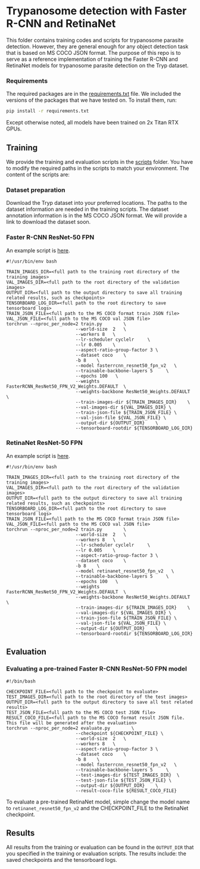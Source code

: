 # Trypanosome detection with Faster R-CNN and RetinaNet

This folder contains training codes and scripts for trypanosome parasite detection. However,
they are general enough for any object detection task that is based on MS COCO JSON format.
The purpose of this repo is to serve as a reference implementation of training the Faster R-CNN
and RetinaNet models for trypanosome parasite detection on the Tryp dataset.

### Requirements
The required packages are in the [requirements.txt](requirements.txt) file. We included the versions
of the packages that we have tested on. To install them, run:
```bash
pip install -r requirements.txt
```

Except otherwise noted, all models have been trained on 2x Titan RTX GPUs. 

## Training
We provide the training and evaluation scripts in the [scripts](scripts) folder. You have to modify the
required paths in the scripts to match your environment. The content of the scripts are:

### Dataset preparation
Download the Tryp dataset into your preferred locations. The paths to the dataset information
are needed in the training scripts. The dataset annotation information is in the MS COCO JSON format.
We will provide a link to download the dataset soon.

### Faster R-CNN ResNet-50 FPN 
An example script is [here](scripts/train_faster_rcnn_resnet50_fpn.sh).
```
#!/usr/bin/env bash

TRAIN_IMAGES_DIR=<full path to the training root directory of the training images>
VAL_IMAGES_DIR=<full path to the root directory of the validation images>
OUTPUT_DIR=<full path to the output directory to save all training related results, such as checkpoints>
TENSORBOARD_LOG_DIR=<full path to the root directory to save tensorboard logs>
TRAIN_JSON_FILE=<full path to the MS COCO format train JSON file>
VAL_JSON_FILE=<full path to the MS COCO val JSON file>
torchrun --nproc_per_node=2 train.py        \
                          --world-size  2   \
                          --workers 8   \
                          --lr-scheduler cyclelr     \
                          --lr 0.005    \
                          --aspect-ratio-group-factor 3 \
                          --dataset coco    \
                          -b 8    \
                          --model fasterrcnn_resnet50_fpn_v2   \
                          --trainable-backbone-layers 5     \
                          --epochs 100   \
                          --weights FasterRCNN_ResNet50_FPN_V2_Weights.DEFAULT  \
                          --weights-backbone ResNet50_Weights.DEFAULT \
                          --train-images-dir ${TRAIN_IMAGES_DIR}    \
                          --val-images-dir ${VAL_IMAGES_DIR} \
                          --train-json-file ${TRAIN_JSON_FILE} \
                          --val-json-file ${VAL_JSON_FILE} \
                          --output-dir ${OUTPUT_DIR}    \
                          --tensorboard-rootdir ${TENSORBOARD_LOG_DIR}
```



### RetinaNet ResNet-50 FPN 
An example script is [here](scripts/train_retinanet.sh).
```
#!/usr/bin/env bash

TRAIN_IMAGES_DIR=<full path to the training root directory of the training images>
VAL_IMAGES_DIR=<full path to the root directory of the validation images>
OUTPUT_DIR=<full path to the output directory to save all training related results, such as checkpoints>
TENSORBOARD_LOG_DIR=<full path to the root directory to save tensorboard logs>
TRAIN_JSON_FILE=<full path to the MS COCO format train JSON file>
VAL_JSON_FILE=<full path to the MS COCO val JSON file>
torchrun --nproc_per_node=2 train.py        \
                          --world-size  2   \
                          --workers 8   \
                          --lr-scheduler cyclelr     \
                          --lr 0.005    \
                          --aspect-ratio-group-factor 3 \
                          --dataset coco    \
                          -b 8    \
                          --model retinanet_resnet50_fpn_v2   \
                          --trainable-backbone-layers 5     \
                          --epochs 100   \
                          --weights FasterRCNN_ResNet50_FPN_V2_Weights.DEFAULT  \
                          --weights-backbone ResNet50_Weights.DEFAULT \
                          --train-images-dir ${TRAIN_IMAGES_DIR}    \
                          --val-images-dir ${VAL_IMAGES_DIR} \
                          --train-json-file ${TRAIN_JSON_FILE} \
                          --val-json-file ${VAL_JSON_FILE} \
                          --output-dir ${OUTPUT_DIR}    \
                          --tensorboard-rootdir ${TENSORBOARD_LOG_DIR}
```

## Evaluation
### Evaluating a pre-trained Faster R-CNN ResNet-50 FPN model
```
#!/bin/bash

CHECKPOINT_FILE=<full path to the checkpoint to evaluate>
TEST_IMAGES_DIR=<full path to the root directory of the test images>
OUTPUT_DIR=<full path to the output directory to save all test related results>
TEST_JSON_FILE=<full path to the MS COCO test JSON file>
RESULT_COCO_FILE=<full path to the MS COCO format result JSON file. This file will be generated after the evaluation>
torchrun --nproc_per_node=2 evaluate.py        \
                          --checkpoint ${CHECKPOINT_FILE} \
                          --world-size  2   \
                          --workers 8   \
                          --aspect-ratio-group-factor 3 \
                          --dataset coco    \
                          -b 8    \
                          --model fasterrcnn_resnet50_fpn_v2   \
                          --trainable-backbone-layers 5     \
                          --test-images-dir ${TEST_IMAGES_DIR}  \
                          --test-json-file ${TEST_JSON_FILE} \
                          --output-dir ${OUTPUT_DIR}    \
                          --result-coco-file ${RESULT_COCO_FILE}
```
To evaluate a pre-trained RetinaNet model, simple change the model name to `retinanet_resnet50_fpn_v2` and
the CHECKPOINT_FILE to the RetinaNet checkpoint.

## Results
All results from the training or evaluation can be found in the `OUTPUT_DIR` that you specified in the
training or evaluation scripts. The results include: the saved checkpoints and the tensorboard logs.
